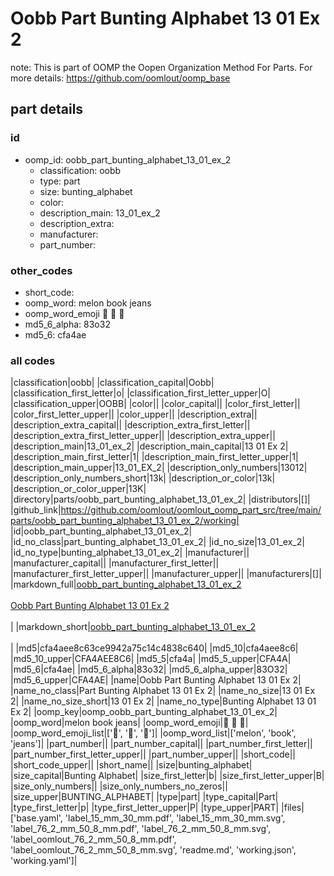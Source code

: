 # Oobb Part Bunting Alphabet 13 01 Ex 2  

note: This is part of OOMP the Oopen Organization Method For Parts. For more details: https://github.com/oomlout/oomp_base

##  part details





### id
* oomp_id: oobb_part_bunting_alphabet_13_01_ex_2
  * classification: oobb
  * type: part
  * size: bunting_alphabet
  * color: 
  * description_main: 13_01_ex_2
  * description_extra: 
  * manufacturer: 
  * part_number: 

### other_codes
* short_code: 
* oomp_word: melon book jeans
* oomp_word_emoji :melon: :book: :jeans:
* md5_6_alpha: 83o32
* md5_6: cfa4ae

### all codes 
|classification|oobb|
|classification_capital|Oobb|
|classification_first_letter|o|
|classification_first_letter_upper|O|
|classification_upper|OOBB|
|color||
|color_capital||
|color_first_letter||
|color_first_letter_upper||
|color_upper||
|description_extra||
|description_extra_capital||
|description_extra_first_letter||
|description_extra_first_letter_upper||
|description_extra_upper||
|description_main|13_01_ex_2|
|description_main_capital|13 01 Ex 2|
|description_main_first_letter|1|
|description_main_first_letter_upper|1|
|description_main_upper|13_01_EX_2|
|description_only_numbers|13012|
|description_only_numbers_short|13k|
|description_or_color|13k|
|description_or_color_upper|13K|
|directory|parts/oobb_part_bunting_alphabet_13_01_ex_2|
|distributors|[]|
|github_link|https://github.com/oomlout/oomlout_oomp_part_src/tree/main/parts/oobb_part_bunting_alphabet_13_01_ex_2/working|
|id|oobb_part_bunting_alphabet_13_01_ex_2|
|id_no_class|part_bunting_alphabet_13_01_ex_2|
|id_no_size|13_01_ex_2|
|id_no_type|bunting_alphabet_13_01_ex_2|
|manufacturer||
|manufacturer_capital||
|manufacturer_first_letter||
|manufacturer_first_letter_upper||
|manufacturer_upper||
|manufacturers|[]|
|markdown_full|[oobb_part_bunting_alphabet_13_01_ex_2](https://github.com/oomlout/oomlout_oomp_part_src/tree/main/parts/oobb_part_bunting_alphabet_13_01_ex_2/working)<br>[](https://github.com/oomlout/oomlout_oomp_part_src/tree/main/parts/oobb_part_bunting_alphabet_13_01_ex_2/working)<br>[Oobb Part Bunting Alphabet 13 01 Ex 2](https://github.com/oomlout/oomlout_oomp_part_src/tree/main/parts/oobb_part_bunting_alphabet_13_01_ex_2/working)<br><br>|
|markdown_short|[oobb_part_bunting_alphabet_13_01_ex_2](https://github.com/oomlout/oomlout_oomp_part_src/tree/main/parts/oobb_part_bunting_alphabet_13_01_ex_2/working)<br><br>|
|md5|cfa4aee8c63ce9942a75c14c4838c640|
|md5_10|cfa4aee8c6|
|md5_10_upper|CFA4AEE8C6|
|md5_5|cfa4a|
|md5_5_upper|CFA4A|
|md5_6|cfa4ae|
|md5_6_alpha|83o32|
|md5_6_alpha_upper|83O32|
|md5_6_upper|CFA4AE|
|name|Oobb Part Bunting Alphabet 13 01 Ex 2|
|name_no_class|Part Bunting Alphabet 13 01 Ex 2|
|name_no_size|13 01 Ex 2|
|name_no_size_short|13 01 Ex 2|
|name_no_type|Bunting Alphabet 13 01 Ex 2|
|oomp_key|oomp_oobb_part_bunting_alphabet_13_01_ex_2|
|oomp_word|melon book jeans|
|oomp_word_emoji|:melon: :book: :jeans:|
|oomp_word_emoji_list|[':melon:', ':book:', ':jeans:']|
|oomp_word_list|['melon', 'book', 'jeans']|
|part_number||
|part_number_capital||
|part_number_first_letter||
|part_number_first_letter_upper||
|part_number_upper||
|short_code||
|short_code_upper||
|short_name||
|size|bunting_alphabet|
|size_capital|Bunting Alphabet|
|size_first_letter|b|
|size_first_letter_upper|B|
|size_only_numbers||
|size_only_numbers_no_zeros||
|size_upper|BUNTING_ALPHABET|
|type|part|
|type_capital|Part|
|type_first_letter|p|
|type_first_letter_upper|P|
|type_upper|PART|
|files|['base.yaml', 'label_15_mm_30_mm.pdf', 'label_15_mm_30_mm.svg', 'label_76_2_mm_50_8_mm.pdf', 'label_76_2_mm_50_8_mm.svg', 'label_oomlout_76_2_mm_50_8_mm.pdf', 'label_oomlout_76_2_mm_50_8_mm.svg', 'readme.md', 'working.json', 'working.yaml']|
